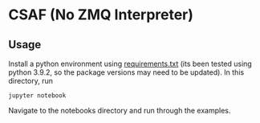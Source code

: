 # CSAF (No ZMQ Interpreter)

## Usage

Install a python environment using [requirements.txt](../requirements.txt) 
(its been tested using python 3.9.2, so the package versions may need to be
updated). In this directory, run
```
jupyter notebook
```
Navigate to the notebooks directory and run through the examples.
